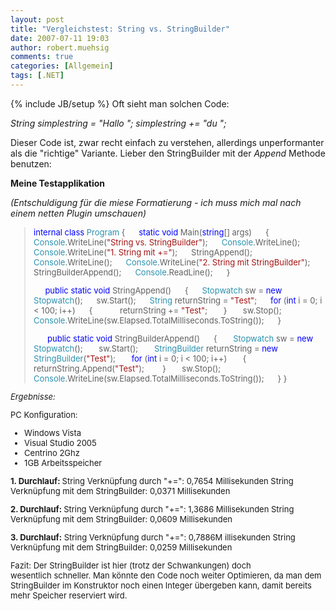 ```yaml
---
layout: post
title: "Vergleichstest: String vs. StringBuilder"
date: 2007-07-11 19:03
author: robert.muehsig
comments: true
categories: [Allgemein]
tags: [.NET]
---
```

{% include JB/setup %}
Oft sieht man solchen Code:

<em>String simplestring = "Hallo ";
simplestring += "du ";</em>

Dieser Code ist, zwar recht einfach zu verstehen, allerdings unperformanter als die "richtige" Variante.
Lieber den StringBuilder mit der <em>Append</em> Methode benutzen: 

<strong>Meine Testapplikation </strong>

<em>(Entschuldigung für die miese Formatierung - ich muss mich mal nach einem netten Plugin umschauen)</em>

<font size="2">
<blockquote><font size="2" color="#0000ff">internal class</font><font size="2"> </font><font size="2" color="#2b91af">Program
</font><font size="2">{
</font><font size="2" color="#0000ff">     static</font><font size="2"> </font><font size="2" color="#0000ff">void</font><font size="2"> Main(</font><font size="2" color="#0000ff">string</font><font size="2">[] args)
     {
</font><font size="2" color="#2b91af">     Console</font><font size="2">.WriteLine(</font><font size="2" color="#a31515">"String vs. StringBuilder"</font><font size="2">);
</font><font size="2" color="#2b91af">     Console</font><font size="2">.WriteLine();
</font><font size="2" color="#2b91af">     Console</font><font size="2">.WriteLine(</font><font size="2" color="#a31515">"1. String mit +="</font><font size="2">);
     StringAppend();
</font><font size="2" color="#2b91af">     Console</font><font size="2">.WriteLine();
</font><font size="2" color="#2b91af">     Console</font><font size="2">.WriteLine(</font><font size="2" color="#a31515">"2. String mit StringBuilder"</font><font size="2">);
     StringBuilderAppend();
</font><font size="2" color="#2b91af">     Console</font><font size="2">.ReadLine();
     }</font><font size="2"><font size="2" color="#0000ff">     </font></font>

<font size="2"><font size="2" color="#0000ff">     public</font><font size="2"> </font><font size="2" color="#0000ff">static</font><font size="2"> </font><font size="2" color="#0000ff">void</font><font size="2"> StringAppend()
</font><font size="2">     {
</font><font size="2" color="#2b91af">     Stopwatch</font><font size="2"> sw = </font><font size="2" color="#0000ff">new</font><font size="2"> </font><font size="2" color="#2b91af">Stopwatch</font><font size="2">();
     sw.Start();
</font><font size="2" color="#2b91af">     String</font><font size="2"> returnString = </font><font size="2" color="#a31515">"Test"</font><font size="2">;
</font><font size="2" color="#0000ff">     for</font><font size="2"> (</font><font size="2" color="#0000ff">int</font><font size="2"> i = 0; i &lt; 100; i++)
     {
           returnString += <font color="#a31515">"Test"</font><font size="2">;
</font></font></font><font size="2"><font size="2">      }
      sw.Stop();
      </font><font size="2" color="#2b91af">Console</font><font size="2">.WriteLine(sw.Elapsed.TotalMilliseconds.ToString());
     }</font></font><font size="2"><font size="2" color="#0000ff">     </font></font>

<font size="2"><font size="2" color="#0000ff">      public</font><font size="2"> </font><font size="2" color="#0000ff">static</font><font size="2"> </font><font size="2" color="#0000ff">void</font><font size="2"> StringBuilderAppend()
     {
</font><font size="2" color="#2b91af">      Stopwatch</font><font size="2"> sw = </font><font size="2" color="#0000ff">new</font><font size="2"> </font><font size="2" color="#2b91af">Stopwatch</font><font size="2">();
      sw.Start();
</font><font size="2" color="#2b91af">      StringBuilder</font><font size="2"> returnString = </font><font size="2" color="#0000ff">new</font><font size="2"> </font><font size="2" color="#2b91af">StringBuilder</font><font size="2">(</font><font size="2" color="#a31515">"Test"</font><font size="2">);
</font><font size="2" color="#0000ff">      for</font><font size="2"> (</font><font size="2" color="#0000ff">int</font><font size="2"> i = 0; i &lt; 100; i++)
      {
            returnString.Append(</font><font size="2" color="#a31515">"Test"</font><font size="2">);
       }
      sw.Stop();
</font><font size="2" color="#2b91af">     Console</font><font size="2">.WriteLine(sw.Elapsed.TotalMilliseconds.ToString());
     }
</font><font size="2">}</font></font></blockquote>
<em>Ergebnisse:</em>

PC Konfiguration:
- Windows Vista
- Visual Studio 2005
- Centrino 2Ghz
- 1GB Arbeitsspeicher

<strong>1. Durchlauf:
</strong>String Verknüpfung durch "+=": 0,7654 Millisekunden
String Verknüpfung mit dem StringBuilder: 0,0371 Millisekunden

<strong>2. Durchlauf:
</strong>String Verknüpfung durch "+=": 1,3686 Millisekunden
String Verknüpfung mit dem StringBuilder: 0,0609 Millisekunden

</font><strong>3. Durchlauf:</strong>
String Verknüpfung durch "+=": 0,7886M illisekunden
String Verknüpfung mit dem StringBuilder: 0,0259 Millisekunden

Fazit:
Der StringBuilder ist hier (trotz der Schwankungen) doch wesentlich schneller. Man könnte den Code noch weiter Optimieren, da man dem StringBuilder im Konstruktor noch einen Integer übergeben kann, damit bereits mehr Speicher reserviert wird.
